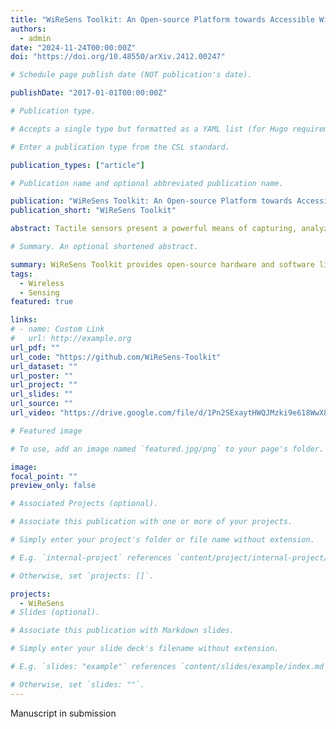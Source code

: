 ```yaml
---
title: "WiReSens Toolkit: An Open-source Platform towards Accessible Wireless Tactile Sensing"
authors:
  - admin
date: "2024-11-24T00:00:00Z"
doi: "https://doi.org/10.48550/arXiv.2412.00247"

# Schedule page publish date (NOT publication's date).

publishDate: "2017-01-01T00:00:00Z"

# Publication type.

# Accepts a single type but formatted as a YAML list (for Hugo requirements).

# Enter a publication type from the CSL standard.

publication_types: ["article"]

# Publication name and optional abbreviated publication name.

publication: "WiReSens Toolkit: An Open-source Platform towards Accessible Wireless Tactile Sensing"
publication_short: "WiReSens Toolkit"

abstract: Tactile sensors present a powerful means of capturing, analyzing, and augmenting human-environment interactions. Accelerated by advancements in design and manufacturing, resistive matrix-based sensing has emerged as a promising method for developing scalable and robust tactile sensors. However, the development of portable, adaptive, and long lasting resistive tactile sensing systems remains a challenge. To address this, we introduce WiReSens Toolkit. Our platform provides open-source hardware and software libraries to configure multi-sender, power-efficient, and adaptive wireless tactile sensing systems in as fast as ten minutes. We demonstrate our platform’s flexibility by using it to prototype several applications such as musical gloves, gait monitoring shoe soles, and IoT-enabled smart home systems.

# Summary. An optional shortened abstract.

summary: WiReSens Toolkit provides open-source hardware and software libraries to configure multi-sender, power-efficient, and adaptive wireless tactile sensing systems in as fast as ten minutes.
tags:
  - Wireless
  - Sensing
featured: true

links:
# - name: Custom Link
#   url: http://example.org
url_pdf: ""
url_code: "https://github.com/WiReSens-Toolkit"
url_dataset: ""
url_poster: ""
url_project: ""
url_slides: ""
url_source: ""
url_video: "https://drive.google.com/file/d/1Pn2SExaytHWQJMzki9e618WwX8jmJaG-/view?usp=sharing"

# Featured image

# To use, add an image named `featured.jpg/png` to your page's folder.

image:
focal_point: ""
preview_only: false

# Associated Projects (optional).

# Associate this publication with one or more of your projects.

# Simply enter your project's folder or file name without extension.

# E.g. `internal-project` references `content/project/internal-project/index.md`.

# Otherwise, set `projects: []`.

projects:
  - WiReSens
# Slides (optional).

# Associate this publication with Markdown slides.

# Simply enter your slide deck's filename without extension.

# E.g. `slides: "example"` references `content/slides/example/index.md`.

# Otherwise, set `slides: ""`.
---
```


Manuscript in submission
